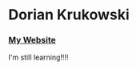 # Dorian Krukowski


### [My Website](https://doriankrukowski.w3spaces.com)


I'm still learning!!!!
